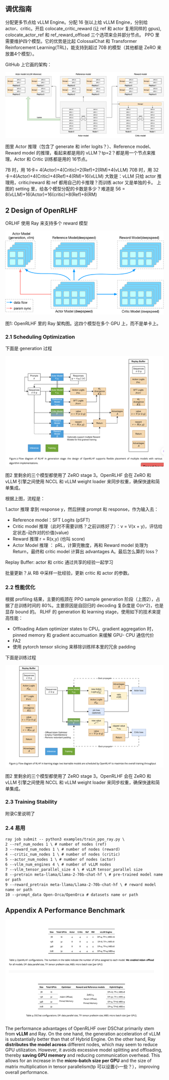 
## 调优指南

分配更多节点给 vLLM Engine。分配 16 张以上给 vLLM Engine，分别给 actor、critic。开启 colocate_critic_reward (让 ref 和 actor 复用同样的 gpus), colocate_actor_ref 和 ref_reward_offload 三个选项来合并部分节点。
PPO 里需要维护四个模型。它的优势是比起 ColossalChat 和 Transformer Reinforcement Learning(TRL)，能支持到超过 70B 的模型（其他都是 ZeRO 来放置4个模型）。

GitHub 上它画的架构：

![](imgs/openrlhf-arch.png)

图里 Actor 推理（包含了 generate 和 infer logits？）、Reference model、Reward model 的推理，看起来都是用的 vLLM？tp=2？都是用一个节点来推理。Actor 和 Critic 训练都是用的 16节点。

7B 时，用 16卡= 4(Actor)+4(Critic)+2(Ref)+2(RM)+4(vLLM)
70B 时，用 32 卡=4(Actor)+4(Critic)+4(Ref)+4(RM)+16(vLLM)
大致是：vLLM 只给 actor 推理用，critic/reward 和 ref 都用自己的卡推理？而训练 actor 又是单独的卡。
上图的 setting 里，给各个模型分配的卡数是多少？难道是 56 = 8(vLLM)+16(Actor)+16(critic)+8(Ref)+8(RM)

## 2 Design of OpenRLHF

ORLHF 使用 Ray 来支持多个 reward 模型

![](imgs/openrlhf-ray-architecture.png)

图1: OpenRLHF 里的 Ray 架构图。这四个模型在多个 GPU 上，而不是单卡上。

### 2.1 Scheduling Optimization
下面是 generation 过程

![](imgs/generation_make-experience.png)

图2 里剩余的三个模型都使用了 ZeRO stage 3。OpenRLHF 会在 ZeRO 和 vLLM 引擎之间使用 NCCL 和 vLLM weight loader 来同步权重，确保快速和简单集成。

根据上图，流程是：

1.actor 推理 拿到 response y，然后拼接 prompt 和 response，作为输入去：
* Reference model：SFT Logits (pSFT)
* Critic model 推理（此时不需要训练？之前训练好了）：v = V(x + y)，评估给定状态-动作对的价值(value)
* Reward 推理 r = R(x,y) (也叫 score)
* Actor Model 推理 ： pRL，计算完散度，再和 Reward model 处理为 Return，最终和 critic model 计算出 advantages A。最后怎么算的 loss？

Replay Buffer: actor 和 critic 通过共享的经验一起学习

批量更新？从 RB 中采样一批经验，更新 critic 和 actor 的参数。

### 2.2 性能优化
根据 profiling 结果，主要的瓶颈在 PPO sample generation 阶段（上图2），占据了总训练时间的 80%。主要原因是自回归的 decoding 复杂度是 O(n^2)，也是显存 bound 的。
RLHF 的 generation 和 learning stage，使用如下的技术来提高性能：
* Offloading Adam optimizer states to CPU。gradient aggregation 时，pinned memory 和 gradient accumuation 来缓解 GPU- CPU 通信代价
* FA2
* 使用 pytorch tensor slicing 来移除训练样本里的冗余 padding

下面是训练过程

![](imgs/openrlhf-training.png)

图2 里剩余的三个模型都使用了 ZeRO stage 3。OpenRLHF 会在 ZeRO 和 vLLM 引擎之间使用 NCCL 和 vLLM weight loader 来同步权重，确保快速和简单集成。

### 2.3 Training Stability
附录C里说明了

### 2.4 易用
```
ray job submit -- python3 examples/train_ppo_ray.py \
2 --ref_num_nodes 1 \ # number of nodes (ref)
3 --reward_num_nodes 1 \ # number of nodes (reward)
4 --critic_num_nodes 1 \ # number of nodes (critic)
5 --actor_num_nodes 1 \ # number of nodes (actor)
6 --vllm_num_engines 4 \ # number of vLLM nodes
7 --vllm_tensor_parallel_size 4 \ # vLLM tensor_parallel size
8 --pretrain meta-llama/Llama-2-70b-chat-hf \ # pre-trained model name or path
9 --reward_pretrain meta-llama/Llama-2-70b-chat-hf \ # reward model name or path
10 --prompt_data Open-Orca/OpenOrca # datasets name or path
```

## Appendix A Performance Benchmark


![](imgs/dsc-openrlhf-cf.png)

The performance advantages of OpenRLHF over DSChat primarily stem from **vLLM** and Ray. On the one hand, the generation acceleration of vLLM is substantially better than that of Hybrid Engine. On the other hand, Ray **distributes the model across** different nodes, which may seem to reduce GPU utilization. However, it avoids excessive model splitting and offloading, thereby **saving GPU memory** and reducing communication overhead. This allows for an increase in the **micro-batch size per GPU** and the size of matrix multiplication in tensor parallelism(tp 可以设置小一些？），improving overall performance.


